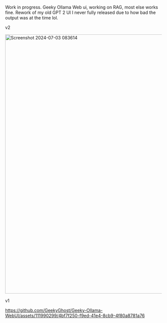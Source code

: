 Work in progress. Geeky Ollama Web ui, working on RAG, most else works fine. Rework of my old GPT 2 UI I never fully released due to how bad the output was at the time lol. 


v2

<img width="832" alt="Screenshot 2024-07-03 083614" src="https://github.com/GeekyGhost/Geeky-Ollama-WebUI/assets/111990299/9a2b765d-f74d-4c12-9646-19487fdec2b7">


v1

https://github.com/GeekyGhost/Geeky-Ollama-WebUI/assets/111990299/4bf7f250-f9ed-41e4-8cb9-4f80a8781a76

